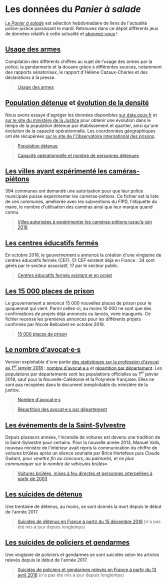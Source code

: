 # Les données du *Panier à salade*

[Le *Panier à salade*](http://lepanierasalade.fr) est sélection hebdomadaire de liens de l'actualité police-justice paraissant le mardi. Retrouvez dans ce dépôt différents jeux de données relatifs à cette actualité et [abonnez-vous](http://lepanierasalade.fr) ! 

## [Usage des armes](./usage-des-armes.csv)

Compilation des différents chiffres au sujet de l'usage des armes par la police, la gendarmerie et la douane grâce à différentes sources, notamment des rapports sénatoriaux, le rapport d'Hélène Cazaux-Charles et des déclarations à la presse. 

> [Usage des armes](./usage-des-armes.csv)

## [Population détenue](./population-detenue.csv) et [évolution de la densité](./densite-carcerale.csv)

Nous avons essayé d'agréger les données disponibles [sur data.gouv.fr](https://www.data.gouv.fr/fr/datasets/statistique-mensuelle-de-la-population-ecrouee-et-detenue-en-france/) et [sur le site du ministère de la Justice](http://www.justice.gouv.fr/prison-et-reinsertion-10036/les-chiffres-clefs-10041/) pour obtenir une évolution dans le temps de la population détenue par établissement et quartier, ainsi qu'une évolution de la capacité opérationnelle. Les coordonnées géographiques ont été récupérées [sur le site de l'Observatoire international des prisons](http://oip.org/sinformer/etablissements/).

> [Population détenue](./population-detenue.csv)

> [Capacité opérationnelle et nombre de personnes détenues](./densite-carcerale.csv)

## [Les villes ayant expérimenté les caméras-piétons](./cameras-pietons-police-municipale.csv)

394 communes ont demandé une autorisation pour que leur police municipale puisse expérimenter les caméras-piétons. Ce fichier est la liste de ces communes, améliorée avec les subventions du FIPD, l'étiquette du maire, le nombre d'utilisation des caméras ainsi que leur marque quand connu.

> [Villes autorisées à expérimenter les caméras-piétons jusqu'à juin 2018](./cameras-pietons-police-municipale.csv)

## [Les centres éducatifs fermés](./cef.csv)

En octobre 2018, le gouvernement a annoncé la création d'une vingtaine de centres éducatifs fermés (CEF). 51 CEF existent déjà en France : 34 sont gérés par le secteur associatif, 17 par le secteur public.

> [Centres éducatifs fermés existant et en projet](./cef.csv)

## [Les 15 000 places de prison](./plan-immobilier-penitentiaire-15000.csv)

Le gouvernement a annoncé 15 000 nouvelles places de prison pour le quiquennat qui vient. Parmi celles-ci, au moins 10 000 ne sont que des confirmations de projets déjà annoncés ou lancés, voire inaugurés. Ce fichier recense les premières annonces pour les différents projets confirmés par Nicole Belloubet en octobre 2018.

> [15 000 places de prison](./plan-immobilier-penitentiaire-15000.csv)

## [Le nombre d'avocat·e·s](./avocats-01012018.csv)

Version exploitable d'une partie [des statistiques sur la profession d'avocat au 1<sup>er</sup> janvier 2018](http://www.justice.gouv.fr/justice-civile-11861/statistiques-11870/statistiques-2018-sur-la-profession-davocat-31786.html) : [nombre d'avocat·e·s](./avocats-01012018.csv) et [répartition par département](./avocats-par-dpt.csv). Les populations par départements sont les populations officielles au 1<sup>er</sup> janvier 2018, sauf pour la Nouvelle-Calédonie et la Polynésie française. Elles ne sont pas recopiées dans le document inexploitable du ministère de la justice.

> [Nombre d'avocat·e·s](./avocats-01012018.csv)

> [Répartition des avocat·e·s par département](./avocats-par-dpt.csv)

## [Les événements de la Saint-Sylvestre](./saint-sylvestre.csv)

Depuis plusieurs années, l'incendie de voitures est devenu une tradition de la Saint-Sylvestre pour certains. Pour la nouvelle année 2013, Manuel Valls, nouveau ministre de l'intérieur avait repris la communication du chiffre de voitures brûlées après un silence souhaité par Brice Hortefeux puis Claude Guéant, pour *«mettre fin au concours, au palmarès, et ne plus communiquer sur le nombre de véhicules brûlés»*.

> [Voitures brûlées, mises à feu directes et personnes interpellées à partir de 2003](./saint-sylvestre.csv)

## [Les suicides de détenus](./suicides-detenus.csv)

Une trentaine de détenus, au moins, se sont donnés la mort depuis le début de l'année 2017.

> [Suicides de détenus en France à partir du 15 décembre 2016](./suicides-detenus.csv) (n'a pas été mis à jour depuis longtemps)

## [Les suicides de policiers et gendarmes](./suicides-policiers.csv)

Une vingtaine de policiers et gendarmes se sont suicidés selon les articles relevés depuis le début de l'année 2017.

> [Suicides de policiers et gendarmes relevés en France à partir du 13 avril 2016](./suicides-policiers.csv) (n'a pas été mis à jour depuis longtemps)
